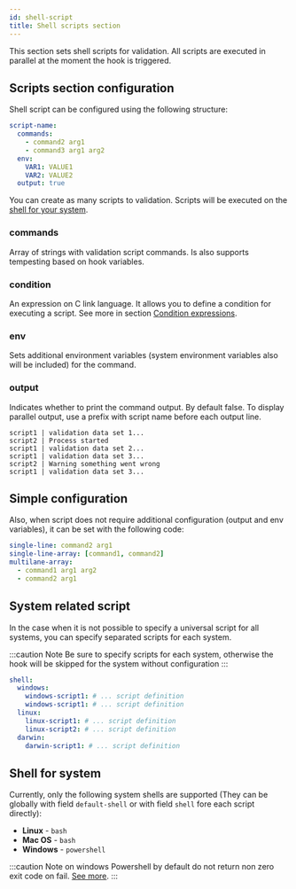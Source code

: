 ```yaml
---
id: shell-script
title: Shell scripts section
---
```


This section sets shell scripts for validation. All scripts are executed in parallel at the moment the hook is triggered.

## Scripts section configuration

Shell script can be configured using the following structure:

```yaml
script-name:
  commands:
    - command2 arg1
    - command3 arg1 arg2
  env:
    VAR1: VALUE1
    VAR2: VALUE2
  output: true
```
You can create as many scripts to validation. Scripts will be executed on the [shell for your system](#shell-for-system).

### commands

Array of strings with validation script commands. Is also supports tempesting based on hook variables.

### condition

An expression on C link language. It allows you to define a condition for executing a script. See more in section [Condition expressions](./expressions.md).

### env

Sets additional environment variables (system environment variables also will be included)  for the command.

### output

Indicates whether to print the command output. By default false. To display parallel output, use a prefix with script name before each output line.

``` text
script1 | validation data set 1...
script2 | Process started
script1 | validation data set 2...
script1 | validation data set 3...
script2 | Warning something went wrong
script1 | validation data set 3...
```

## Simple configuration

Also, when script does not require additional configuration (output and env variables), it can be set with the following code:

```yaml
single-line: command2 arg1
single-line-array: [command1, command2]
multilane-array:
  - command1 arg1 arg2
  - command2 arg1
```

## System related script

In the case when it is not possible to specify a universal script for all systems, you can specify separated scripts for each system.

:::caution Note
Be sure to specify scripts for each system, otherwise the hook will be skipped for the system without configuration
:::

```yaml
shell:
  windows:
    windows-script1: # ... script definition
    windows-script1: # ... script definition
  linux:
    linux-script1: # ... script definition
    linux-script2: # ... script definition
  darwin:
    darwin-script1: # ... script definition
```

## Shell for system

Currently, only the following system shells are supported (They can be globally with field `default-shell` or with field `shell` fore each script directly):

- **Linux** - `bash`
- **Mac OS** - `bash`
- **Windows** - `powershell`

:::caution Note on windows
Powershell by default do not return non zero exit code on fail. [See more](https://docs.microsoft.com/en-us/powershell/module/microsoft.powershell.core/about/about_preference_variables?view=powershell-7#erroractionpreference).
:::
